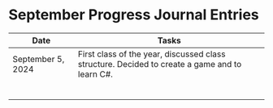 # September Progress Journal Entries

| **Date**      | **Tasks**   |
| --------- | ------- |
| September 5, 2024     |  First class of the year, discussed class structure. Decided to create a game and to learn C#.        |
|           |         |
|           |         |
|           |         |
|           |         |
|           |         |
|           |         |

